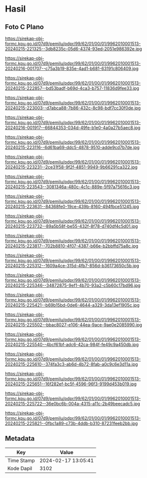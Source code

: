 # Hasil

## Foto C Plano

https://sirekap-obj-formc.kpu.go.id/07d9/pemilu/pdpr/99/62/01/00/01/9962010001513-20240215-221325--3db8235c-05d6-4374-93ed-2051e986392e.jpg

https://sirekap-obj-formc.kpu.go.id/07d9/pemilu/pdpr/99/62/01/00/01/9962010001513-20240216-001707--c75a3b19-835e-4ad1-b681-63191c806409.jpg

https://sirekap-obj-formc.kpu.go.id/07d9/pemilu/pdpr/99/62/01/00/01/9962010001513-20240215-222857--bd53badf-b69d-4ca3-b757-11836d9fee33.jpg

https://sirekap-obj-formc.kpu.go.id/07d9/pemilu/pdpr/99/62/01/00/01/9962010001513-20240215-223003--d7abca88-7b86-432c-8c98-bdf7cc30f0de.jpg

https://sirekap-obj-formc.kpu.go.id/07d9/pemilu/pdpr/99/62/01/00/01/9962010001513-20240216-001917--66844353-034d-49fe-b1e0-4a0a27b5aec8.jpg

https://sirekap-obj-formc.kpu.go.id/07d9/pemilu/pdpr/99/62/01/00/01/9962010001513-20240215-223116--6d61ba69-ddc5-4878-9510-adde9cd7b7de.jpg

https://sirekap-obj-formc.kpu.go.id/07d9/pemilu/pdpr/99/62/01/00/01/9962010001513-20240215-223231--2ce31f58-9f2f-4851-9949-9b66291ca322.jpg

https://sirekap-obj-formc.kpu.go.id/07d9/pemilu/pdpr/99/62/01/00/01/9962010001513-20240215-223543--3081346a-480c-4c1c-889e-5f97a75616c3.jpg

https://sirekap-obj-formc.kpu.go.id/07d9/pemilu/pdpr/99/62/01/00/01/9962010001513-20240215-223631--84368fe0-19ce-439b-8160-494fbce51245.jpg

https://sirekap-obj-formc.kpu.go.id/07d9/pemilu/pdpr/99/62/01/00/01/9962010001513-20240215-223732--89a5b58f-be55-432f-8f78-d740df4c5d01.jpg

https://sirekap-obj-formc.kpu.go.id/07d9/pemilu/pdpr/99/62/01/00/01/9962010001513-20240215-223817--702b8810-4f07-4387-b66e-b2bbffd75a8c.jpg

https://sirekap-obj-formc.kpu.go.id/07d9/pemilu/pdpr/99/62/01/00/01/9962010001513-20240215-225312--1609a4ce-315d-4fb7-856d-b36173650c5b.jpg

https://sirekap-obj-formc.kpu.go.id/07d9/pemilu/pdpr/99/62/01/00/01/9962010001513-20240215-225346--34872875-9ef1-4b70-93a2-c5b60c17bd96.jpg

https://sirekap-obj-formc.kpu.go.id/07d9/pemilu/pdpr/99/62/01/00/01/9962010001513-20240215-225421--b69b15bd-0de6-4644-a329-3da13ef1905c.jpg

https://sirekap-obj-formc.kpu.go.id/07d9/pemilu/pdpr/99/62/01/00/01/9962010001513-20240215-225502--bbac8027-e106-44ea-9ace-9ae0e2085990.jpg

https://sirekap-obj-formc.kpu.go.id/07d9/pemilu/pdpr/99/62/01/00/01/9962010001513-20240215-225540--4bcf61bf-adc6-42ca-984f-fe49c9a450db.jpg

https://sirekap-obj-formc.kpu.go.id/07d9/pemilu/pdpr/99/62/01/00/01/9962010001513-20240215-225610--374fa3c3-ab6d-4b72-8fab-a0c9c6e3d11a.jpg

https://sirekap-obj-formc.kpu.go.id/07d9/pemilu/pdpr/99/62/01/00/01/9962010001513-20240215-225651--16f282ef-bc5f-4596-96f3-9199d453b019.jpg

https://sirekap-obj-formc.kpu.go.id/07d9/pemilu/pdpr/99/62/01/00/01/9962010001513-20240215-225722--36e0bc6b-004a-4315-a11c-2b49beecadc5.jpg

https://sirekap-obj-formc.kpu.go.id/07d9/pemilu/pdpr/99/62/01/00/01/9962010001513-20240215-225821--0fbc1a89-c73b-4ddb-b310-87231feeb2bb.jpg


## Metadata

| Key        | Value               |
| ---------- | ------------------- |
| Time Stamp | 2024-02-17 13:05:41 |
| Kode Dapil | 3102                |



